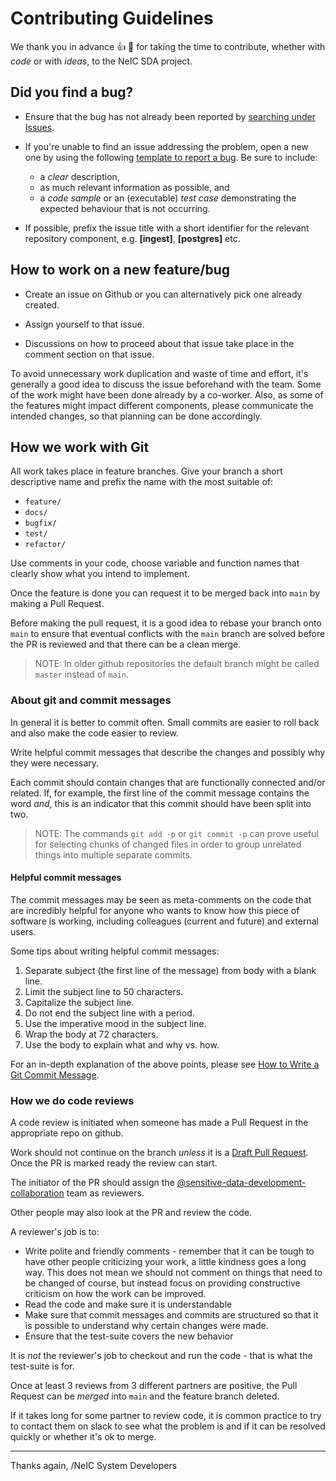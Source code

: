 # Contributing Guidelines

We thank you in advance 👍 🎉 for taking the time to contribute, whether with *code* or with *ideas*, to the NeIC SDA project.

## Did you find a bug?

- Ensure that the bug has not already been reported by [searching under Issues].

- If you're unable to find an issue addressing the problem, open a new one by using the following [template to report a bug]. Be sure to include:

    - a *clear* description,
    - as much relevant information as possible, and
    - a *code sample* or an (executable) *test case* demonstrating the expected behaviour that is not occurring.

- If possible, prefix the issue title with a short identifier for the relevant repository component, e.g. **[ingest]**, **[postgres]** etc.

## How to work on a new feature/bug

- Create an issue on Github or you can alternatively pick one already created.

- Assign yourself to that issue.

- Discussions on how to proceed about that issue take place in the comment section on that issue.

To avoid unnecessary work duplication and waste of time and effort, it's generally a good idea to discuss the issue beforehand with the team. Some of the work might have been done already by a co-worker. Also, as some of the features might impact different components, please communicate the intended changes, so that planning can be done accordingly.

## How we work with Git

All work takes place in feature branches. Give your branch a short descriptive name and prefix the name with the most suitable of:

- `feature/`
- `docs/`
- `bugfix/`
- `test/`
- `refactor/`

Use comments in your code, choose variable and function names that clearly show what you intend to implement.

Once the feature is done you can request it to be merged back into `main` by making a Pull Request.

Before making the pull request, it is a good idea to rebase your branch onto `main` to ensure that eventual conflicts with the `main` branch are solved before the PR is reviewed and that there can be a clean merge.
> NOTE:
> In older github repositories the default branch might be called `master` instead of `main`.


### About git and commit messages

In general it is better to commit often. Small commits are easier to roll back and also make the code easier to review.

Write helpful commit messages that describe the changes and possibly why they were necessary.

Each commit should contain changes that are functionally connected and/or related. If, for example, the first line of the commit message contains the word *and*, this is an indicator that this commit should have been split into two.

> NOTE:
> The commands `git add -p` or `git commit -p` can prove useful for selecting chunks of changed files in order to group unrelated things into multiple separate commits.

#### Helpful commit messages

The commit messages may be seen as meta-comments on the code that are incredibly helpful for anyone who wants to know how this piece of software is working, including colleagues (current and future) and external users.

Some tips about writing helpful commit messages:

 1. Separate subject (the first line of the message) from body with a  blank line.
 2. Limit the subject line to 50 characters.
 3. Capitalize the subject line.
 4. Do not end the subject line with a period.
 5. Use the imperative mood in the subject line.
 6. Wrap the body at 72 characters.
 7. Use the body to explain what and why vs. how.

For an in-depth explanation of the above points, please see [How to Write a Git Commit Message](https://chris.beams.io/posts/git-commit/).


### How we do code reviews

A code review is initiated when someone has made a Pull Request in the appropriate repo on github.

Work should not continue on the branch *unless* it is a [Draft Pull Request](https://github.blog/2019-02-14-introducing-draft-pull-requests/). Once the PR is marked ready the review can start.

The initiator of the PR should assign the [@sensitive-data-development-collaboration](https://github.com/orgs/neicnordic/teams/sensitive-data-development-collaboration) team as reviewers.

Other people may also look at the PR and review the code.

A reviewer's job is to:

- Write polite and friendly comments - remember that it can be tough to have other people criticizing your work, a little kindness goes a long way. This does not mean we should not comment on things that need to be changed of course, but instead focus on providing constructive criticism on how the work can be improved.
- Read the code and make sure it is understandable
- Make sure that commit messages and commits are structured so that it is possible to understand why certain changes were made.
- Ensure that the test-suite covers the new behavior

It is *not* the reviewer's job to checkout and run the code - that is what the test-suite is for.

Once at least 3 reviews from 3 different partners are positive, the Pull Request can be *merged* into `main` and the feature branch deleted.

If it takes long for some partner to review code, it is common practice to try to contact them on slack to see what the problem is and if it can be resolved quickly or whether it's ok to merge.


----

Thanks again,
/NeIC System Developers

[searching under Issues]: https://github.com/neicnordic/sensitive-data-archive/issues?utf8=%E2%9C%93&q=is%3Aissue%20label%3Abug
[template to report a bug]: https://github.com/neicnordic/sensitive-data-archive/issues/new?assignees=&labels=bug&projects=&template=BUG_REPORT.md
[open Issues]: https://github.com/neicnordic/neic-sda/issues
[template to open a new Pull Request]: https://github.com/neicnordic/neic-sda/blob/master/.github/PULL_REQUEST_TEMPLATE.md
